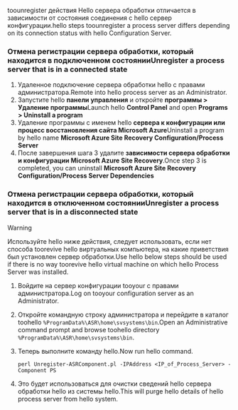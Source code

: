<span data-ttu-id="bb503-101">toounregister действия Hello сервера обработки отличается в зависимости от состояния соединения с hello сервер конфигурации.</span><span class="sxs-lookup"><span data-stu-id="bb503-101">hello steps toounregister a process server differs depending on its connection status with hello Configuration Server.</span></span>

### <a name="unregister-a-process-server-that-is-in-a-connected-state"></a><span data-ttu-id="bb503-102">Отмена регистрации сервера обработки, который находится в подключенном состоянии</span><span class="sxs-lookup"><span data-stu-id="bb503-102">Unregister a process server that is in a connected state</span></span>

1. <span data-ttu-id="bb503-103">Удаленное подключение сервера обработки hello с правами администратора.</span><span class="sxs-lookup"><span data-stu-id="bb503-103">Remote into hello process server as an Administrator.</span></span>
2. <span data-ttu-id="bb503-104">Запустите hello **панели управления** и откройте **программы > Удаление программы**</span><span class="sxs-lookup"><span data-stu-id="bb503-104">Launch hello **Control Panel** and open **Programs > Uninstall a program**</span></span>
3. <span data-ttu-id="bb503-105">Удаление программы с именем hello **сервера к конфигурации или процесс восстановления сайта Microsoft Azure**</span><span class="sxs-lookup"><span data-stu-id="bb503-105">Uninstall a program by hello name **Microsoft Azure Site Recovery Configuration/Process Server**</span></span>
4. <span data-ttu-id="bb503-106">После завершения шага 3 удалите **зависимости сервера обработки и конфигурации Microsoft Azure Site Recovery**.</span><span class="sxs-lookup"><span data-stu-id="bb503-106">Once step 3 is completed, you can uninstall **Microsoft Azure Site Recovery Configuration/Process Server Dependencies**</span></span>

### <a name="unregister-a-process-server-that-is-in-a-disconnected-state"></a><span data-ttu-id="bb503-107">Отмена регистрации сервера обработки, который находится в отключенном состоянии</span><span class="sxs-lookup"><span data-stu-id="bb503-107">Unregister a process server that is in a disconnected state</span></span>

> [!WARNING]
> <span data-ttu-id="bb503-108">Используйте hello ниже действия, следует использовать, если нет способа toorevive hello виртуальных компьютера, на какие приветствия был установлен сервер обработки.</span><span class="sxs-lookup"><span data-stu-id="bb503-108">Use hello below steps should be used if there is no way toorevive hello virtual machine on which hello Process Server was installed.</span></span>

1. <span data-ttu-id="bb503-109">Войдите на сервер конфигурации tooyour с правами администратора.</span><span class="sxs-lookup"><span data-stu-id="bb503-109">Log on tooyour configuration server as an Administrator.</span></span>
2. <span data-ttu-id="bb503-110">Откройте командную строку администратора и перейдите в каталог toohello `%ProgramData%\ASR\home\svsystems\bin`.</span><span class="sxs-lookup"><span data-stu-id="bb503-110">Open an Administrative command prompt and browse toohello directory `%ProgramData%\ASR\home\svsystems\bin`.</span></span>
3. <span data-ttu-id="bb503-111">Теперь выполните команду hello.</span><span class="sxs-lookup"><span data-stu-id="bb503-111">Now run hello command.</span></span>

    ```
    perl Unregister-ASRComponent.pl -IPAddress <IP_of_Process_Server> -Component PS
    ```
4. <span data-ttu-id="bb503-112">Это будет использоваться для очистки сведений hello сервера обработки hello из системы hello.</span><span class="sxs-lookup"><span data-stu-id="bb503-112">This will purge hello details of hello process server from hello system.</span></span>
